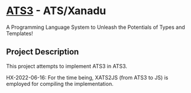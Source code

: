 # [ATS3](http://www.ats-lang.org/) - ATS/Xanadu

A Programming Language System to
Unleash the Potentials of Types and Templates!

## Project Description

This project attempts to implement ATS3 in ATS3.

HX-2022-06-16:
For the time being, XATS2JS (from ATS3 to JS) is employed for
compiling the implementation.

